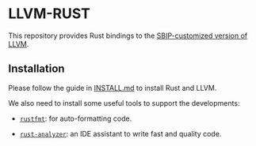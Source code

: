 LLVM-RUST
============

This repository provides Rust bindings to the [SBIP-customized version of
LLVM](https://github.com/sbip-sg/llvm-project).

## Installation

Please follow the guide in [INSTALL.md](INSTALL.md) to install Rust and LLVM.

We also need to install some useful tools to support the developments:

- [`rustfmt`](https://github.com/rust-lang/rustfmt): for auto-formatting code.

- [`rust-analyzer`](https://github.com/rust-lang/rust-analyzer): an IDE assistant to write fast and quality code.
